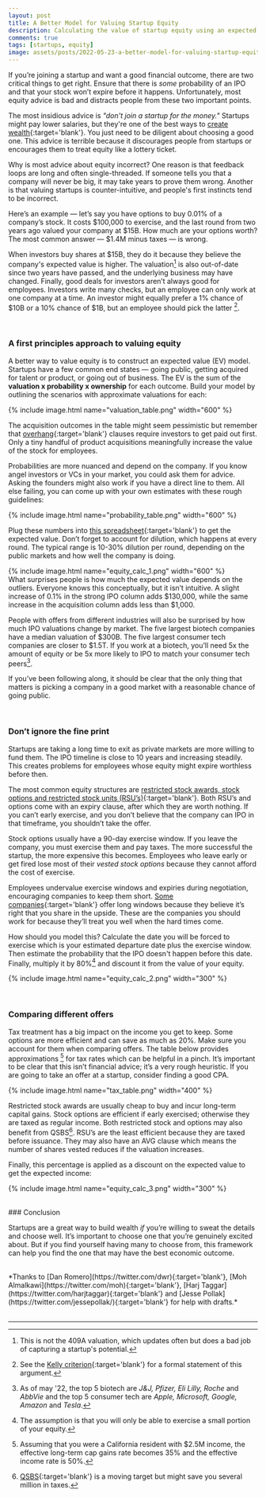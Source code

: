 ```yaml
---
layout: post
title: A Better Model for Valuing Startup Equity
description: Calculating the value of startup equity using an expected value model
comments: true
tags: [startups, equity]
image: assets/posts/2022-05-23-a-better-model-for-valuing-startup-equity/equity_calc_1.png
---
```


If you’re joining a startup and want a good financial outcome, there are two critical things to get right. Ensure that there is *some* probability of an IPO and that your stock won’t expire before it happens. Unfortunately, most equity advice is bad and distracts people from these two important points.

The most insidious advice is *"don't join a startup for the money."* Startups might pay lower salaries, but they're one of the best ways to [create wealth](http://www.paulgraham.com/wealth.html){:target='blank'}. You just need to be diligent about choosing a good one. This advice is terrible because it discourages people from startups or encourages them to treat equity like a lottery ticket.

Why is most advice about equity incorrect?  One reason is that feedback loops are long and often single-threaded. If someone tells you that a company will never be big, it may take years to prove them wrong. Another is that valuing startups is counter-intuitive, and people's first instincts tend to be incorrect.  

Here’s an example — let’s say you have options to buy 0.01% of a company’s stock. It costs $100,000 to exercise, and the last round from two years ago valued your company at $15B. How much are your options worth?  The most common answer — $1.4M minus taxes — is wrong.  

When investors buy shares at $15B, they do it because they believe the company's expected value is higher. The valuation[^1] is also out-of-date since two years have passed, and the underlying business may have changed. Finally, good deals for investors aren’t always good for employees. Investors write many checks, but an employee can only work at one company at a time. An investor might equally prefer a 1% chance of $10B or a 10% chance of $1B, but an employee should pick the latter [^2].

<br>

### A first principles approach to valuing equity

A better way to value equity is to construct an expected value (EV) model.  Startups have a few common end states — going public, getting acquired for talent or product, or going out of business.  The EV is the sum of the **valuation x probability x ownership** for each outcome. Build your model by outlining the scenarios with approximate valuations for each: 

{% include image.html name="valuation_table.png" width="600" %}

The acquisition outcomes in the table might seem pessimistic but remember that [overhang](https://avc.com/2010/10/employee-equity-the-liquidation-overhang/){:target='blank'}  clauses require investors to get paid out first. Only a tiny handful of product acquisitions meaningfully increase the value of the stock for employees.

Probabilities are more nuanced and depend on the company. If you know angel investors or VCs in your market, you could ask them for advice. Asking the founders might also work if you have a direct line to them. All else failing, you can come up with your own estimates with these rough guidelines: 

{% include image.html name="probability_table.png" width="600" %}

Plug these numbers into [this spreadsheet](https://docs.google.com/spreadsheets/d/1tWmJ1Ut1gJuXbmsGQlivJ-sBTVHNONuZGFYa7sY4s3s/edit?usp=sharing){:target='blank'} to get the expected value. Don’t forget to account for dilution, which happens at every round. The typical range is 10-30% dilution per round, depending on the public markets and how well the company is doing.  

{% include image.html name="equity_calc_1.png" width="600" %}
<br/>
What surprises people is how much the expected value depends on the outliers. Everyone knows this conceptually, but it isn’t intuitive. A slight increase of 0.1% in the strong IPO column adds $130,000, while the same increase in the acquisition column adds less than $1,000.

People with offers from different industries will also be surprised by how much IPO valuations change by market. The five largest biotech companies have a median valuation of $300B. The five largest consumer tech companies are closer to $1.5T. If you work at a biotech, you’ll need 5x the amount of equity or be 5x more likely to IPO to match your consumer tech peers[^3]. 

If you’ve been following along, it should be clear that the only thing that matters is picking a company in a good market with a reasonable chance of going public.

<br>

### Don’t ignore the fine print

Startups are taking a long time to exit as private markets are more willing to fund them. The IPO timeline is close to 10 years and increasing steadily. This creates problems for employees whose equity might expire worthless before then. 

The most common equity structures are [restricted stock awards, stock options and restricted stock units (RSU’s)](https://github.com/jlevy/og-equity-compensation#how-equity-is-granted){:target='blank'}.  Both RSU’s and options come with an expiry clause, after which they are worth nothing. If you can’t early exercise, and you don’t believe that the company can IPO in that timeframe, you shouldn’t take the offer. 

Stock options usually have a 90-day exercise window. If you leave the company, you must exercise them and pay taxes. The more successful the startup, the more expensive this becomes. Employees who leave early or get fired lose most of their *vested stock options* because they cannot afford the cost of exercise.

Employees undervalue exercise windows and expiries during negotiation, encouraging companies to keep them short. [Some companies](https://github.com/holman/extended-exercise-windows){:target='blank'} offer long windows because they believe it’s right that you share in the upside. These are the companies you should work for because they’ll treat you well when the hard times come. 

How should you model this? Calculate the date you will be forced to exercise which is your estimated departure date plus the exercise window. Then estimate the probability that the IPO doesn't happen before this date. Finally, multiply it by 80%[^4] and discount it from the value of your equity.

{% include image.html name="equity_calc_2.png" width="300" %}

<br>

### Comparing different offers

Tax treatment has a big impact on the income you get to keep. Some options are more efficient and can save as much as 20%. Make sure you account for them when comparing offers. The table below provides approximations [^6] for tax rates which can be helpful in a pinch. It’s important to be clear that this isn’t financial advice; it’s a very rough heuristic. If you are going to take an offer at a startup, consider finding a good CPA. 

{% include image.html name="tax_table.png" width="400" %}

Restricted stock awards are usually cheap to buy and incur long-term capital gains. Stock options are efficient if early exercised; otherwise they are taxed as regular income. Both restricted stock and options may also benefit from QSBS[^5]. RSU’s are the least efficient because they are taxed before issuance. They may also have an AVG clause which means the number of shares vested reduces if the valuation increases. 

Finally, this percentage is applied as a discount on the expected value to get the expected income:

{% include image.html name="equity_calc_3.png" width="300" %}


<br>
### Conclusion

Startups are a great way to build wealth *if* you’re willing to sweat the details and choose well.  It’s important to choose one that you’re genuinely excited about. But if you find yourself having many to choose from, this framework can help you find the one that may have the best economic outcome.

<br/>
*Thanks to [Dan Romero](https://twitter.com/dwr){:target='blank'}, [Moh Almalkawi](https://twitter.com/moh){:target='blank'}, [Harj Taggar](https://twitter.com/harjtaggar){:target='blank'} and [Jesse Pollak](https://twitter.com/jessepollak/){:target='blank'} for help with drafts.*
<br/><br/>

-----

[^1]: This is not the 409A valuation, which updates often but does a bad job of capturing a startup's potential.

[^2]: See the [Kelly criterion](https://en.wikipedia.org/wiki/Kelly_criterion){:target='blank'} for a formal statement of this argument.

[^3]:  As of may '22, the top 5 biotech are *J&J, Pfizer, Eli Lilly, Roche* and *AbbVie* and the top 5 consumer tech are *Apple, Microsoft, Google, Amazon* and *Tesla*. 

[^4]: The assumption is that you will only be able to exercise a small portion of your equity.

[^5]: [QSBS](https://carta.com/blog/qsbs/){:target='blank'} is a moving target but might save you several million in taxes.

[^6]: Assuming that you were a California resident with $2.5M income, the effective long-term cap gains rate becomes 35% and the effective income rate is 50%.  




